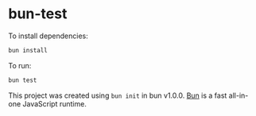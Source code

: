 # bun-test

To install dependencies:

```bash
bun install
```

To run:

```bash
bun test
```

This project was created using `bun init` in bun v1.0.0. [Bun](https://bun.sh) is a fast all-in-one JavaScript runtime.
